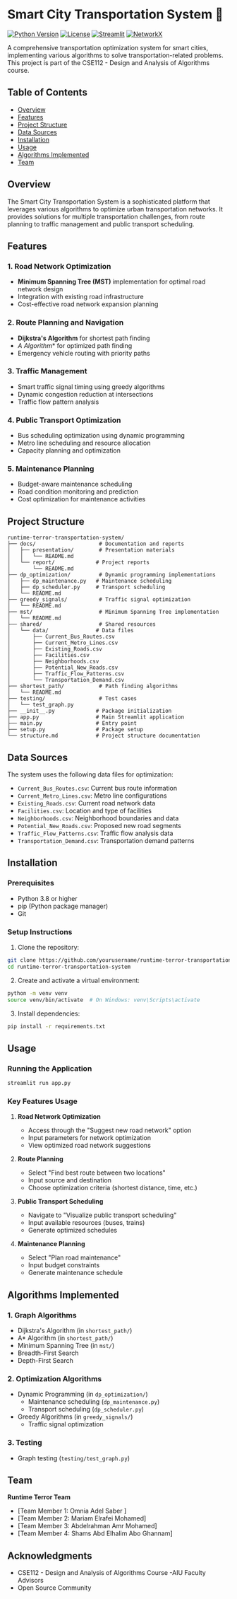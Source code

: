 # Smart City Transportation System 🚦

[![Python Version](https://img.shields.io/badge/python-3.8%2B-blue.svg)](https://www.python.org/downloads/)
[![License](https://img.shields.io/badge/license-MIT-green.svg)](LICENSE)
[![Streamlit](https://img.shields.io/badge/Streamlit-1.24.0-orange.svg)](https://streamlit.io)
[![NetworkX](https://img.shields.io/badge/NetworkX-2.8.4-blue.svg)](https://networkx.org)

A comprehensive transportation optimization system for smart cities, implementing various algorithms to solve transportation-related problems. This project is part of the CSE112 - Design and Analysis of Algorithms course.

## Table of Contents
- [Overview](#overview)
- [Features](#features)
- [Project Structure](#project-structure)
- [Data Sources](#data-sources)
- [Installation](#installation)
- [Usage](#usage)
- [Algorithms Implemented](#algorithms-implemented)
- [Team](#team)

## Overview

The Smart City Transportation System is a sophisticated platform that leverages various algorithms to optimize urban transportation networks. It provides solutions for multiple transportation challenges, from route planning to traffic management and public transport scheduling.

## Features

### 1. Road Network Optimization
- **Minimum Spanning Tree (MST)** implementation for optimal road network design
- Integration with existing road infrastructure
- Cost-effective road network expansion planning

### 2. Route Planning and Navigation
- **Dijkstra's Algorithm** for shortest path finding
- **A* Algorithm** for optimized path finding
- Emergency vehicle routing with priority paths

### 3. Traffic Management
- Smart traffic signal timing using greedy algorithms
- Dynamic congestion reduction at intersections
- Traffic flow pattern analysis

### 4. Public Transport Optimization
- Bus scheduling optimization using dynamic programming
- Metro line scheduling and resource allocation
- Capacity planning and optimization

### 5. Maintenance Planning
- Budget-aware maintenance scheduling
- Road condition monitoring and prediction
- Cost optimization for maintenance activities

## Project Structure

```
runtime-terror-transportation-system/
├── docs/                    # Documentation and reports
│   ├── presentation/        # Presentation materials
│   │   └── README.md
│   └── report/             # Project reports
│       └── README.md
├── dp_optimization/         # Dynamic programming implementations
│   ├── dp_maintenance.py   # Maintenance scheduling
│   ├── dp_scheduler.py     # Transport scheduling
│   └── README.md
├── greedy_signals/          # Traffic signal optimization
│   └── README.md
├── mst/                     # Minimum Spanning Tree implementation
│   └── README.md
├── shared/                  # Shared resources
│   └── data/               # Data files
│       ├── Current_Bus_Routes.csv
│       ├── Current_Metro_Lines.csv
│       ├── Existing_Roads.csv
│       ├── Facilities.csv
│       ├── Neighborhoods.csv
│       ├── Potential_New_Roads.csv
│       ├── Traffic_Flow_Patterns.csv
│       └── Transportation_Demand.csv
├── shortest_path/           # Path finding algorithms
│   └── README.md
├── testing/                 # Test cases
│   └── test_graph.py
├── __init__.py             # Package initialization
├── app.py                  # Main Streamlit application
├── main.py                 # Entry point
├── setup.py                # Package setup
└── structure.md            # Project structure documentation
```

## Data Sources

The system uses the following data files for optimization:
- `Current_Bus_Routes.csv`: Current bus route information
- `Current_Metro_Lines.csv`: Metro line configurations
- `Existing_Roads.csv`: Current road network data
- `Facilities.csv`: Location and type of facilities
- `Neighborhoods.csv`: Neighborhood boundaries and data
- `Potential_New_Roads.csv`: Proposed new road segments
- `Traffic_Flow_Patterns.csv`: Traffic flow analysis data
- `Transportation_Demand.csv`: Transportation demand patterns

## Installation

### Prerequisites
- Python 3.8 or higher
- pip (Python package manager)
- Git

### Setup Instructions

1. Clone the repository:
```bash
git clone https://github.com/yourusername/runtime-terror-transportation-system.git
cd runtime-terror-transportation-system
```

2. Create and activate a virtual environment:
```bash
python -m venv venv
source venv/bin/activate  # On Windows: venv\Scripts\activate
```

3. Install dependencies:
```bash
pip install -r requirements.txt
```

## Usage

### Running the Application
```bash
streamlit run app.py
```

### Key Features Usage

1. **Road Network Optimization**
   - Access through the "Suggest new road network" option
   - Input parameters for network optimization
   - View optimized road network suggestions

2. **Route Planning**
   - Select "Find best route between two locations"
   - Input source and destination
   - Choose optimization criteria (shortest distance, time, etc.)

3. **Public Transport Scheduling**
   - Navigate to "Visualize public transport scheduling"
   - Input available resources (buses, trains)
   - Generate optimized schedules

4. **Maintenance Planning**
   - Select "Plan road maintenance"
   - Input budget constraints
   - Generate maintenance schedule

## Algorithms Implemented

### 1. Graph Algorithms
- Dijkstra's Algorithm (in `shortest_path/`)
- A* Algorithm (in `shortest_path/`)
- Minimum Spanning Tree (in `mst/`)
- Breadth-First Search
- Depth-First Search

### 2. Optimization Algorithms
- Dynamic Programming (in `dp_optimization/`)
  - Maintenance scheduling (`dp_maintenance.py`)
  - Transport scheduling (`dp_scheduler.py`)
- Greedy Algorithms (in `greedy_signals/`)
  - Traffic signal optimization

### 3. Testing
- Graph testing (`testing/test_graph.py`)

## Team

**Runtime Terror Team**
- [Team Member 1: Omnia Adel Saber ]
- [Team Member 2: Mariam Elrafei Mohamed]
- [Team Member 3: Abdelrahman Amr Mohamed]
- [Team Member 4: Shams Abd Elhalim Abo Ghannam]

## Acknowledgments

- CSE112 - Design and Analysis of Algorithms Course
-AIU Faculty Advisors
- Open Source Community
